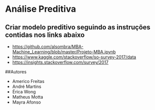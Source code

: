 # Análise Preditiva

## Criar modelo preditivo seguindo as instruções contidas nos links abaixo

- https://github.com/alsombra/MBA-Machine_Learning/blob/master/Projeto-MBA.ipynb
- https://www.kaggle.com/stackoverflow/so-survey-2017/data
- https://insights.stackoverflow.com/survey/2017

##Autores

- Americo Freitas
- André Martins
- Érica Wong
- Matheus Motta
- Mayra Afonso

